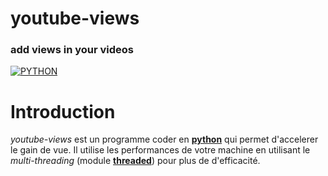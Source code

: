 youtube-views
==========
### add views in your videos
[![PYTHON](https://img.shields.io/badge/Python-3776AB?style=flat&logo=python&logoColor=white)](https://www.python.org/)

# Introduction
_youtube-views_ est un programme coder en [**python**](https://www.python.org/) qui permet d'accelerer le gain de vue. Il utilise les performances de votre machine en utilisant le _multi-threading_ (module [**threaded**](https://pypi.org/project/threaded/)) pour plus de d'efficacité.
